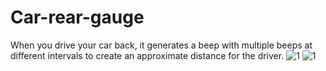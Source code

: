 # Car-rear-gauge
When you drive your car back, it generates a beep with multiple beeps at different intervals to create an approximate distance for the driver.
![1](https://github.com/aliqasemietedal/Car-rear-gauge/blob/master/1.png)
![1](https://github.com/aliqasemietedal/Car-rear-gauge/blob/master/2.png)
